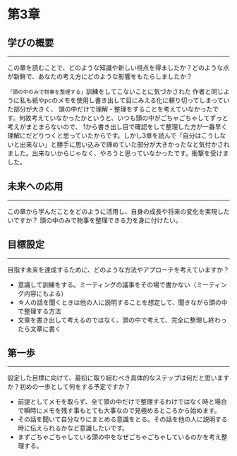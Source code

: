 # 第3章
## 学びの概要

---

この章を読むことで、どのような知識や新しい視点を得ましたか？どのような点が新鮮で、あなたの考え方にどのような影響をもたらしましたか？

`「頭の中のみで物事を整理する」`訓練をしてこないことに気づかされた
作者と同じように私も紙やpcのメモを使用し書き出して目にみえる化に頼り切ってしまっていた部分が大きく、
頭の中だけで理解・整理をすることを考えていなかったです。何故考えていなかったかというと、いつも頭の中がごちゃごちゃしてずっと考えがまとまらないので、
1から書き出し目で確認をして整理した方が一番早く理解にだどりつくと思っていたからです。しかし3章を読んで「自分はこうしないと出来ない」と勝手に思い込みで諦めていた部分が大きかったなと気付かされました。出来ないからじゃなく、やろうと思っていなかったです。衝撃を受けました。

## 未来への応用

---

この章から学んだことをどのように活用し、自身の成長や将来の変化を実現したいですか？
頭の中のみで物事を整理できる力を身に付けたい。
## 目標設定

---

目指す未来を達成するために、どのような方法やアプローチを考えていますか？

- 意識して訓練をする。ミーティングの議事をその場で書かない（ミーティング内容にもよる）
- ☆人の話を聞くときは他の人に説明することを想定して、聞きながら頭の中で整理する方法
- 文章を書き出して考えるのではなく、頭の中で考えて、完全に整理し終わったら文章に書く

## 第一歩

---

設定した目標に向けて、最初に取り組むべき具体的なステップは何だと思いますか？初めの一歩として何をする予定ですか？
- 前提としてメモを取らず、全て頭の中だけで整理するわけではなく時と場合で瞬時にメモを残す事もとても大事なので見極めるところから始めます。
- その話を聞いて自分なりにまとめる意識をとる。その話を他の人に説明する時に伝えられるかなど意識したいです。
- まずごちゃごちゃしている頭の中をなぜごちゃごちゃしているのかを考え整理する。

